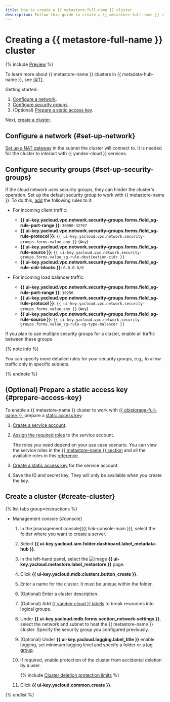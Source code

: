 ```yaml
---
title: How to create a {{ metastore-full-name }} cluster
description: Follow this guide to create a {{ metastore-full-name }} cluster.
---
```


# Creating a {{ metastore-full-name }} cluster

{% include [Preview](../../../_includes/note-preview.md) %}

To learn more about {{ metastore-name }} clusters in {{ metadata-hub-name }}, see [{#T}](../../concepts/metastore.md).

Getting started:

1. [Configure a network](#set-up-network).
1. [Configure security groups](#set-up-security-groups).
1. (Optional) [Prepare a static access key](#prepare-access-key).

Next, [create a cluster](#create-cluster).

## Configure a network {#set-up-network}

[Set up a NAT gateway](../../../vpc/operations/create-nat-gateway.md) in the subnet the cluster will connect to. It is needed for the cluster to interact with {{ yandex-cloud }} services.

## Configure security groups {#set-up-security-groups}

If the cloud network uses security groups, they can hinder the cluster's operation. Set up the default security group to work with {{ metastore-name }}. To do this, [add](../../../vpc/operations/security-group-add-rule.md) the following rules to it:

* For incoming client traffic:

    * **{{ ui-key.yacloud.vpc.network.security-groups.forms.field_sg-rule-port-range }}**: `30000-32767`
    * **{{ ui-key.yacloud.vpc.network.security-groups.forms.field_sg-rule-protocol }}**: `{{ ui-key.yacloud.vpc.network.security-groups.forms.value_any }}` (`Any`)
    * **{{ ui-key.yacloud.vpc.network.security-groups.forms.field_sg-rule-source }}**: `{{ ui-key.yacloud.vpc.network.security-groups.forms.value_sg-rule-destination-cidr }}`
    * **{{ ui-key.yacloud.vpc.network.security-groups.forms.field_sg-rule-cidr-blocks }}**: `0.0.0.0/0`

* For incoming load balancer traffic:

    * **{{ ui-key.yacloud.vpc.network.security-groups.forms.field_sg-rule-port-range }}**: `10256`
    * **{{ ui-key.yacloud.vpc.network.security-groups.forms.field_sg-rule-protocol }}**: `{{ ui-key.yacloud.vpc.network.security-groups.forms.value_any }}` (`Any`)
    * **{{ ui-key.yacloud.vpc.network.security-groups.forms.field_sg-rule-source }}**: `{{ ui-key.yacloud.vpc.network.security-groups.forms.value_sg-rule-sg-type-balancer }}`

If you plan to use multiple security groups for a cluster, enable all traffic between these groups.

{% note info %}

You can specify more detailed rules for your security groups, e.g., to allow traffic only in specific subnets.

{% endnote %}

## (Optional) Prepare a static access key {#prepare-access-key}

To enable a {{ metastore-name }} cluster to work with [{{ objstorage-full-name }}](../../../storage/index.yaml), prepare a [static access key](../../../iam/concepts/authorization/access-key.md):

1. [Create a service account](../../../iam/operations/sa/create.md).
1. [Assign the required roles](../../../iam/operations/sa/assign-role-for-sa.md) to the service account.

   The roles you need depend on your use case scenario. You can view the service roles in the [{{ metastore-name }} section](../../security/metastore-roles.md) and all the available roles in this [reference](../../../iam/roles-reference.md).

1. [Create a static access key](../../../iam/operations/sa/create-access-key.md) for the service account.
1. Save the ID and secret key. They will only be available when you create the key.

## Create a cluster {#create-cluster}

{% list tabs group=instructions %}

- Management console {#console}

    1. In the [management console]({{ link-console-main }}), select the folder where you want to create a server.
    1. Select **{{ ui-key.yacloud.iam.folder.dashboard.label_metadata-hub }}**.
    1. In the left-hand panel, select the ![image](../../../_assets/console-icons/database.svg) **{{ ui-key.yacloud.metastore.label_metastore }}** page.
    1. Click **{{ ui-key.yacloud.mdb.clusters.button_create }}**.
    1. Enter a name for the cluster. It must be unique within the folder.
    1. (Optional) Enter a cluster description.
    1. (Optional) Add [{{ yandex-cloud }} labels](../../../resource-manager/concepts/labels.md) to break resources into logical groups.
    1. Under **{{ ui-key.yacloud.mdb.forms.section_network-settings }}**, select the network and subnet to host the {{ metastore-name }} cluster. Specify the security group you configured previously.
    1. (Optional) Under **{{ ui-key.yacloud.logging.label_title }}** enable logging, set minimum logging level and specify a folder or a [log group](../../../logging/concepts/log-group.md).
    1. If required, enable protection of the cluster from accidental deletion by a user.

        {% include [Cluster deletion protection limits](../../../_includes/mdb/deletion-protection-limits-data.md) %}

    1. Click **{{ ui-key.yacloud.common.create }}**.

{% endlist %}
